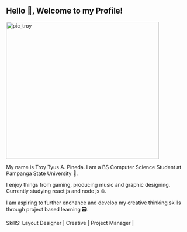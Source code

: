 ## Hello 👋, Welcome to my Profile!

<img width="418" height="373" alt="pic_troy" src="https://github.com/user-attachments/assets/bb0b77f3-45be-4ec1-b4dc-a12ab2da93c0" />

My name is Troy Tyus A. Pineda. I am a BS Computer Science Student at Pampanga State University 💾.

I enjoy things from gaming, producing music and graphic designing. Currently studying react js and node js 🌐. 

I am aspiring to further enchance and develop my creative thinking skills through project based learning 🗃️.

SkillS:
Layout Designer | Creative | Project Manager | 
<!--
**troypsn/troypsn** is a ✨ _special_ ✨ repository because its `README.md` (this file) appears on your GitHub profile.

Here are some ideas to get you started:

- 🔭 I’m currently working on ...
- 🌱 I’m currently learning ...
- 👯 I’m looking to collaborate on ...
- 🤔 I’m looking for help with ...
- 💬 Ask me about ...
- 📫 How to reach me: ...
- 😄 Pronouns: ...
- ⚡ Fun fact: ...
-->
